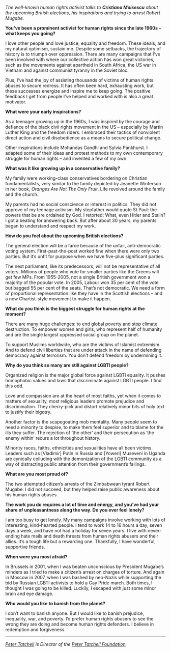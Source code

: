 *The well-known human rights activist talks to **Cristiana Moisescu** about the upcoming British elections, his inspirations and trying to arrest Robert Mugabe.* 

**You’ve been a prominent activist for human rights since the late 1960s – what keeps you going?**

I love other people and love justice, equality and freedom. These ideals, and my natural optimism, sustain me. Despite some setbacks, the trajectory of history is to triumph over oppression. There are many campaigns that I’ve been involved with where our collective action has won great victories, such as the movements against apartheid in South Africa, the US war in Vietnam and against communist tyranny in the Soviet bloc.

Plus, I’ve had the joy of assisting thousands of victims of human rights abuses to secure redress. It has often been hard, exhausting work, but these successes energize and inspire me to keep going. The positive feedback I get from people I’ve helped and worked with is also a great motivator.

**What were your early inspirations?**

As a teenager growing up in the 1960s, I was inspired by the courage and defiance of the black civil rights movement in the US – especially by Martin Luther King and the freedom riders. I embraced their tactics of nonviolent direct action and civil disobedience as a means to secure political change.

Other inspirations include Mohandas Gandhi and Sylvia Pankhurst. I adapted some of their ideas and protest methods to my own contemporary struggle for human rights – and invented a few of my own.

**What was it like growing up in a conservative family?**

My family were working-class conservatives bordering on Christian fundamentalists, very similar to the family depicted by Jeanette Winterson in her book, *Oranges Are Not The Only Fruit*. Life revolved around the family and the church.

My parents had no social conscience or interest in politics. They did not approve of my teenage activism. My stepfather would quote St Paul: the powers that be are ordained by God. I retorted: What, even Hitler and Stalin? I got a beating for answering back. But after about 30 years, my parents began to understand and respect my work.

**How do you feel about the upcoming British elections?**

The general election will be a farce because of the unfair, anti-democratic voting system. First-past-the-post worked fine when there were only two parties. But it’s unfit for purpose when we have five-plus significant parties.

The next parliament, like its predecessors, will not be representative of all voters. Millions of people who vote for smaller parties like the Greens will get few MPs. From 1955-2005, not a single British government won a majority of the popular vote. In 2005, Labour won 35 per cent of the vote but bagged 55 per cent of the seats. That’s not democratic. We need a form of proportional representation like they have in the Scottish elections – and a new Chartist-style movement to make it happen.

**What do you think is the biggest struggle for human rights at the moment?**

There are many huge challenges: to end global poverty and stop climate destruction. To empower women and girls, who represent half of humanity and are the single largest oppressed 
social group on the planet.

To support Muslims worldwide, who are the victims of Islamist extremism. And to defend civil
liberties that are under attack in the name of defending democracy against terrorism. You don’t defend freedom by undermining it.

**Why do you think so many are still against LGBTI people?**

Organized religion is the major global force against LGBTI equality. It pushes homophobic values and laws that discriminate against LGBTI people. I find this odd.

Love and compassion are at the heart of most faiths, yet when it comes to matters of sexuality, most religious leaders promote prejudice and discrimination. They cherry-pick and distort relatively minor bits of holy text to justify their bigotry.

Another factor is the scapegoating mob mentality. Many people seem to need a minority to despise, to make them feel superior and to blame for the ills they suffer. The rejection of ‘the other’ and their persecution as ‘the enemy within’ recurs a lot throughout history.

Minority races, faiths, ethnicities and sexualities have all been victims. Leaders such as [Vladimir] Putin in Russia and [Yoweri] Museveni in Uganda are cynically colluding with the demonization of the LGBTI community as a way of distracting public attention from their government’s failings.

**What are you most proud of?**

The two attempted citizen’s arrests of the Zimbabwean tyrant Robert Mugabe. I did not succeed, but they helped raise public awareness about his human rights abuses.

**The work you do requires a lot of time and energy, and you’ve had your share of unpleasantness along the way. Do you ever feel lonely?**

I am too busy to get lonely. My many campaigns involve working with lots of interesting, kind-hearted people. I tend to work 14 to 16 hours a day, seven days a week, and have not had a holiday for seven years. I live with never-ending hate mails and death threats from human rights abusers and their allies. It’s a tough life but a rewarding one. Thankfully, I have wonderful, supportive friends.

**When were you most afraid?**

In Brussels in 2001, when I was beaten unconscious by President Mugabe’s minders as I tried to make a citizen’s arrest on charges of torture. And again in Moscow in 2007, when I was bashed by neo-Nazis while supporting the bid by Russian LGBTI activists to hold a Gay Pride march. Both times, I thought I was going to be killed. Luckily, I escaped with just some minor brain and eye damage.

**Who would you like to banish from the planet?**

I don’t want to banish anyone. But I would like to banish prejudice, inequality, war, and poverty. I’d prefer human rights abusers to see the wrong they are doing and become human rights defenders. I believe in redemption and forgiveness.

----

*[Peter Tatchell](http://www.petertatchell.net/) is Director of the [Peter Tatchell Foundation](http://www.petertatchellfoundation.org/).*
